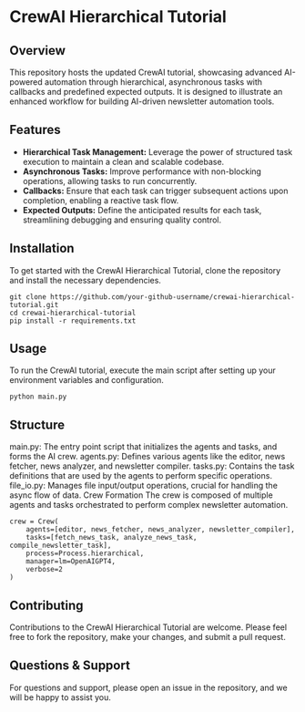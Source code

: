 # CrewAI Hierarchical Tutorial

## Overview
This repository hosts the updated CrewAI tutorial, showcasing advanced AI-powered automation through hierarchical, asynchronous tasks with callbacks and predefined expected outputs. It is designed to illustrate an enhanced workflow for building AI-driven newsletter automation tools.

## Features
- **Hierarchical Task Management:** Leverage the power of structured task execution to maintain a clean and scalable codebase.
- **Asynchronous Tasks:** Improve performance with non-blocking operations, allowing tasks to run concurrently.
- **Callbacks:** Ensure that each task can trigger subsequent actions upon completion, enabling a reactive task flow.
- **Expected Outputs:** Define the anticipated results for each task, streamlining debugging and ensuring quality control.

## Installation
To get started with the CrewAI Hierarchical Tutorial, clone the repository and install the necessary dependencies.

```
git clone https://github.com/your-github-username/crewai-hierarchical-tutorial.git
cd crewai-hierarchical-tutorial
pip install -r requirements.txt
```

## Usage
To run the CrewAI tutorial, execute the main script after setting up your environment variables and configuration.

``` 
python main.py
```

## Structure
main.py: The entry point script that initializes the agents and tasks, and forms the AI crew.
agents.py: Defines various agents like the editor, news fetcher, news analyzer, and newsletter compiler.
tasks.py: Contains the task definitions that are used by the agents to perform specific operations.
file_io.py: Manages file input/output operations, crucial for handling the async flow of data.
Crew Formation
The crew is composed of multiple agents and tasks orchestrated to perform complex newsletter automation.

```
crew = Crew(
    agents=[editor, news_fetcher, news_analyzer, newsletter_compiler],
    tasks=[fetch_news_task, analyze_news_task, compile_newsletter_task],
    process=Process.hierarchical,
    manager=lm=OpenAIGPT4,
    verbose=2
)
```
## Contributing
Contributions to the CrewAI Hierarchical Tutorial are welcome. Please feel free to fork the repository, make your changes, and submit a pull request.

## Questions & Support
For questions and support, please open an issue in the repository, and we will be happy to assist you.
